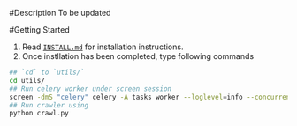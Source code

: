 #Description
To be updated

#Getting Started
1. Read [`INSTALL.md`](./INSTALL.md) for installation instructions.
2. Once instllation has been completed, type following commands

```bash
## `cd` to `utils/`
cd utils/
## Run celery worker under screen session
screen -dmS "celery" celery -A tasks worker --loglevel=info --concurrency=4
## Run crawler using
python crawl.py
```
